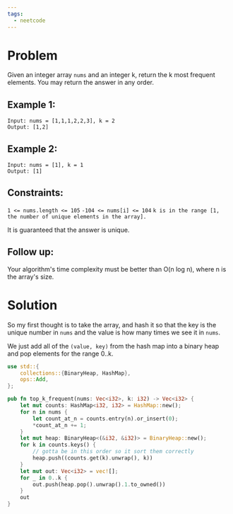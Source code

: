 ```yaml
---
tags:
  - neetcode
---
```

# Problem 
Given an integer array `nums` and an integer k, return the k most frequent elements. You may return the answer in any order.

## Example 1:
```
Input: nums = [1,1,1,2,2,3], k = 2
Output: [1,2]
```
## Example 2:
```
Input: nums = [1], k = 1
Output: [1]
```
 
## Constraints:

`1 <= nums.length <= 105`
`-104 <= nums[i] <= 104`
`k is in the range [1, the number of unique elements in the array].`

It is guaranteed that the answer is unique.
 

## Follow up:
Your algorithm's time complexity must be better than O(n log n), where n is the array's size.

# Solution
So my first thought is to take the array, and hash it so that the key is the unique number in `nums` and the value is how many times we see it in `nums`.

We just add all of the `(value, key)` from the hash map into a binary heap and pop elements for the range 0..k.

```Rust
use std::{
    collections::{BinaryHeap, HashMap},
    ops::Add,
};

pub fn top_k_frequent(nums: Vec<i32>, k: i32) -> Vec<i32> {
    let mut counts: HashMap<i32, i32> = HashMap::new();
    for n in nums {
        let count_at_n = counts.entry(n).or_insert(0);
        *count_at_n += 1;
    }
    let mut heap: BinaryHeap<(&i32, &i32)> = BinaryHeap::new();
    for k in counts.keys() {
        // gotta be in this order so it sort them correctly
        heap.push((counts.get(k).unwrap(), k))
    }
    let mut out: Vec<i32> = vec![];
    for _ in 0..k {
        out.push(heap.pop().unwrap().1.to_owned())
    }
    out
}
```
